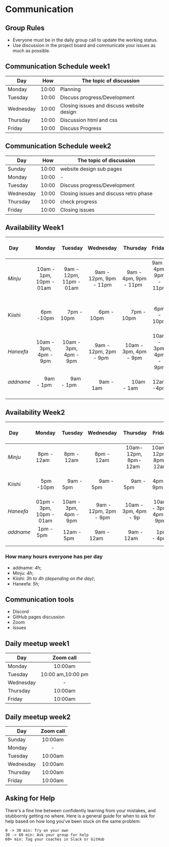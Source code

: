 # Communication

## Group Rules

<!-- any general rules you'd like to set for your group? -->

- Everyone must be in the daily group call to update the working status.
- Use discussion in the project board and communicate your issues as much as
  possible.

## Communication Schedule week1

| Day       |  How  | The topic of discussion                   |
| --------- | :---: | ----------------------------------------- |
| Monday    | 10:00 | Planning                                  |
| Tuesday   | 10:00 | Discuss progress/Development              |
| Wednesday | 10:00 | Closing issues and discuss website design |
| Thursday  | 10:00 | Discussion html and css                   |
| Friday    | 10:00 | Discuss Progress                          |

## Communication Schedule week2

| Day       |  How  | The topic of discussion                |
| --------- | :---: | -------------------------------------- |
| Sunday    | 10:00 | website design sub pages               |
| Monday    | 10:00 | -                                      |
| Tuesday   | 10:00 | Discuss progress/Development           |
| Wednesday | 10:00 | Closing issues and discuss retro phase |
| Thursday  | 10:00 | check progress                         |
| Friday    | 10:00 | Closing issues                         |

## Availability Week1

| Day         |          Monday            |        Tuesday          |       Wednesday          |        Thursday          |         Friday          |  Saturday   |   Sunday    |
| ----------- | :------------------------: | :---------------------: | :----------------------: | :----------------------: | :---------------------: | :---------: | :---------: |
| _Minju_     |  10am - 1pm, 10pm - 01am   | 9am - 12pm, 11pm - 01am |  9am - 12pm, 9pm - 11pm  | 9am - 4pm, 9pm - 11pm    | 9am - 4pm, 9pm - 11pm   | 11am - 1pm  | 9pm - 12am  |
| Kiishi      |         6pm -10pm          |       7pm - 10pm        |       6pm - 10pm         |       7pm - 10pm         |       6pm - 10pm        | 9am - 5pm   | 6pm - 10pm  |
| _Haneefa_   |   10am - 3pm, 4pm - 9pm    |  10am - 3pm, 4pm - 9pm  | 9am - 12pm, 2pm - 9pm    |  10am - 3pm, 4pm - 9pm   |  10am - 3pm, 4pm - 9pm  |  4pm - 8pm  |  6pm - 9pm  |
| _addname_   |        9am - 1pm           |        9am - 1pm        |       9am - 1am          |        10am - 1am        |       12am -4pm         | 9am - 1pm   |             |

## Availability Week2

| Day         |         Monday           |        Tuesday         |       Wednesday         |        Thursday         |         Friday         |   Saturday    |    Sunday    |
| ----------- | :----------------------: | :--------------------: | :---------------------: | :---------------------: | :--------------------: | :-----------: | :----------: |
| _Minju_     |      8pm - 12am          |       8pm - 12am       |       8pm - 12am        |  10am-12pm, 8pm-12am    |  10am-12pm, 8pm-12am   |  8pm - 12am   |              |
| Kiishi      |        5pm -10pm         |       9am - 5pm        |       9am - 5pm         |       9am - 5pm         |       4pm - 9pm        |  9am - 5pm    |  6pm - 10pm  |
| _Haneefa_   | 01pm - 3pm, 10pm - 01am  | 10am - 3pm, 4pm - 9pm  |   9am - 12pm, 2pm - 9pm |  10am - 3pm, 4pm - 9p   | 10am - 3pm, 4pm - 9pm  |   4pm - 8pm   |  6pm - 9pm   |
| _addname_   |    1pm - 5pm             |     12am - 5pm         |   9am - 12am            |      9am - 12am         |        1pm - 4pm       |    12am - 3pm |   12am - 4pm |

### How many hours everyone has per day

- addname: _4h_;
- Minju: _4h_;
- Kiishi: _3h to 4h (depending on the day)_;
- Haneefa: _5h_;

## Communication tools

- Discord
- GitHub pages discussion
- Zoom
- Issues

## Daily meetup week1

| Day       |     Zoom call     |
| --------- | :---------------: |
| Monday    |      10:00am      |
| Tuesday   | 10:00 am,10:00 pm |
| Wednesday |         -         |
| Thursday  |      10:00am      |
| Friday    |      10:00am      |

## Daily meetup week2

| Day       | Zoom call |
| --------- | :-------: |
| Sunday    |  10:00am  |
| Monday    |     -     |
| Tuesday   |  10:00am  |
| Wednesday |  10:00am  |
| Thursday  |  10:00am  |
| Friday    |  10:00am  |

## Asking for Help

There's a fine line between confidently learning from your mistakes, and
stubbornly getting no where. Here is a general guide for when to ask for help
based on how long you've been stuck on the same problem:

    0 -> 30 min: Try on your own
    30 -> 60 min: Ask your group for help
    60+ min: Tag your coaches in Slack or GitHub
